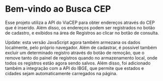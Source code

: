 # Bem-vindo ao Busca CEP

Esse projeto utiliza a API do ViaCEP para obter endereços através do CEP que é inserido. Além disso, os endereços podem ser registrados no botão de cadastro, e exibidos na área de Registros ao clicar no botão de consulta.

Update: esta versão JavaScript agora também armezana os dados localmente, pelo próprio navegador. Além de cadastrar, é possível também excluir um determinado registro através do botão de remoção, que o remove tanto do painel de registros quando no armazenamento local, onde todos os registros estão agora sendo salvos. Além disso, foi adicionado também a integração com a API do IBGE, que permite que estados e cidades sejam automaticamente carregados na página.
